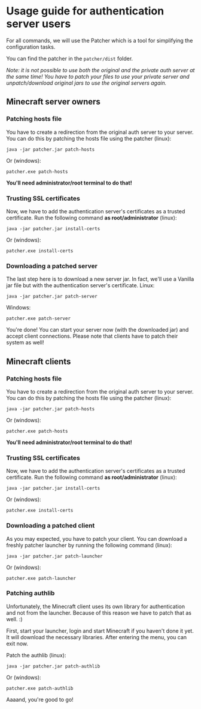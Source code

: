 # Usage guide for authentication server users

For all commands, we will use the Patcher which is a tool for simplifying the configuration tasks.

You can find the patcher in the `patcher/dist` folder.

*Note: it is not possible to use both the original and the private auth server at the same time!
You have to patch your files to use your private server and unpatch/download original jars to use the original servers again.*

## Minecraft server owners

### Patching hosts file

You have to create a redirection from the original auth server to your server. You can do this by patching the hosts file using the patcher (linux):

    java -jar patcher.jar patch-hosts

Or (windows):
    
    patcher.exe patch-hosts
    
**You'll need administrator/root terminal to do that!**

### Trusting SSL certificates

Now, we have to add the authentication server's certificates as a trusted certificate. Run the following command **as root/administrator** (linux):

    java -jar patcher.jar install-certs
    
Or (windows):
        
    patcher.exe install-certs
    
### Downloading a patched server

The last step here is to download a new server jar. In fact, we'll use a Vanilla jar file but with the authentication server's certificate. Linux:

    java -jar patcher.jar patch-server

Windows:

    patcher.exe patch-server

You're done! You can start your server now (with the downloaded jar) and accept client connections. Please note that clients have to patch their system as well!

## Minecraft clients

### Patching hosts file

You have to create a redirection from the original auth server to your server. You can do this by patching the hosts file using the patcher (linux):

    java -jar patcher.jar patch-hosts

Or (windows):
    
    patcher.exe patch-hosts
    
**You'll need administrator/root terminal to do that!**

### Trusting SSL certificates

Now, we have to add the authentication server's certificates as a trusted certificate. Run the following command **as root/administrator** (linux):

    java -jar patcher.jar install-certs
    
Or (windows):
        
    patcher.exe install-certs
    
### Downloading a patched client

As you may expected, you have to patch your client. You can download a freshly patcher launcher by running the following command (linux):

    java -jar patcher.jar patch-launcher

Or (windows):

    patcher.exe patch-launcher

### Patching authlib

Unfortunately, the Minecraft client uses its own library for authentication and not from the launcher. Because of this reason we have to patch that as well. :)

First, start your launcher, login and start Minecraft if you haven't done it yet. It will download the necessary libraries. After entering the menu, you can exit now.

Patch the authlib (linux):

    java -jar patcher.jar patch-authlib

Or (windows):

    patcher.exe patch-authlib
    
Aaaand, you're good to go!
